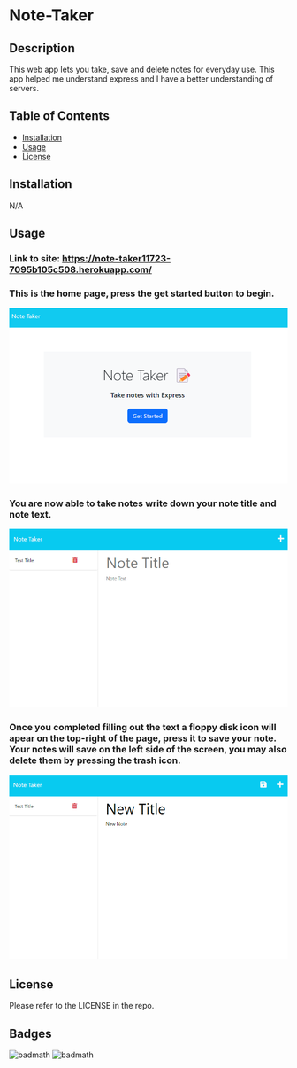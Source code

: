 # Note-Taker

## Description

This web app lets you take, save and delete notes for everyday use. This app helped me understand express and I have a better understanding of servers.

## Table of Contents

- [Installation](#installation)
- [Usage](#usage)
- [License](#license)

## Installation

N/A

## Usage

### Link to site: https://note-taker11723-7095b105c508.herokuapp.com/

### This is the home page, press the get started button to begin.
![alt text](./Assets/home-screen.png)<br>

### You are now able to take notes write down your note title and note text. 
![alt text](./Assets/note-page.png)<br>

### Once you completed filling out the text a floppy disk icon will apear on the top-right of the page, press it to save your note. Your notes will save on the left side of the screen, you may also delete them by pressing the trash icon.
![alt text](./Assets/save-note.png)

## License

Please refer to the LICENSE in the repo.

## Badges

![badmath](https://img.shields.io/badge/JavaScript-60.2%-blue)
![badmath](https://img.shields.io/badge/Express-v4.16.4-green)